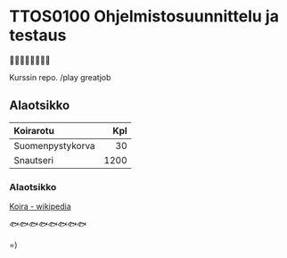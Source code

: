 # TTOS0100 Ohjelmistosuunnittelu ja testaus
:construction::construction::construction::construction::construction::construction::construction::construction:

Kurssin repo.
/play greatjob
## Alaotsikko

| Koirarotu | Kpl |
|:----------|----:|
| Suomenpystykorva | 30 |
| Snautseri | 1200 |

### Alaotsikko

[Koira - wikipedia](https://fi.wikipedia.org/wiki/Koira)

:fish::fish::fish::fish::fish::fish::fish::fish:

=)
